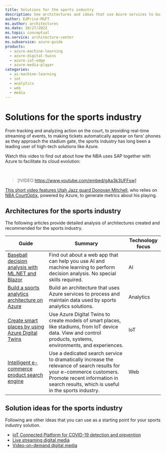 ```yaml
---
title: Solutions for the sports industry
description: See architectures and ideas that use Azure services to build efficient, scalable, and reliable solutions in the sports industry.
author: EdPrice-MSFT
ms.author: architectures
ms.date: 10/27/2022
ms.topic: conceptual
ms.service: architecture-center
ms.subservice: azure-guide
products:
  - azure-machine-learning
  - azure-digital-twins
  - azure-iot-edge
  - azure-media-player
categories:
  - ai-machine-learning
  - iot
  - analytics
  - web
  - media
---
```


# Solutions for the sports industry

From tracking and analyzing action on the court, to providing real-time streaming of events, to making tickets automatically appear on fans' phones as they approach the stadium gate, the sports industry has long been a leading user of high-tech solutions like Azure.  

Watch this video to find out about how the NBA uses SAP together with Azure to facilitate its cloud evolution:

<br>

> [!VIDEO https://www.youtube.com/embed/gAa3k3UFFsw]

[This short video features Utah Jazz guard Donovan Mitchell](https://www.youtube.com/watch?v=xq-gwAoVcZg), who relies on [NBA CourtOptix](https://nbacourtoptix.nba.com), powered by Azure, to generate metrics about his playing.  

## Architectures for the sports industry

The following articles provide detailed analysis of architectures created and recommended for the sports industry.

|Guide  |Summary  |Technology focus  |
|---------|---------|---------|
| [Baseball decision analysis with ML.NET and Blazor](../data-guide/big-data/baseball-ml-workload.yml)     |   Find out about a web app that can help you use AI and machine learning to perform decision analysis. No special skills required.     |    AI     |
|   [Build a sports analytics architecture on Azure](../example-scenario/analytics/sports-analytics-architecture-azure.yml)   |  Build an architecture that uses Azure services to process and maintain data used by sports analytics solutions.       |  Analytics       |
|  [Create smart places by using Azure Digital Twins](../example-scenario/iot/smart-places.yml)   |     Use Azure Digital Twins to create models of smart places, like stadiums, from IoT device data. View and control products, systems, environments, and experiences.    |     IoT    |
|   [Intelligent e-commerce product search engine](../example-scenario/apps/ecommerce-search.yml)  |     Use a dedicated search service to dramatically increase the relevance of search results for your e-commerce customers. Promote recent information in search results, which is useful in the sports industry.    |     Web    |

## Solution ideas for the sports industry

Following are other ideas that you can use as a starting point for your sports industry solution.

- [IoT Connected Platform for COVID-19 detection and prevention](../solution-ideas/articles/iot-connected-platform.yml)
- [Live streaming digital media](../solution-ideas/articles/digital-media-live-stream.yml)
- [Video-on-demand digital media](../solution-ideas/articles/digital-media-video.yml)
